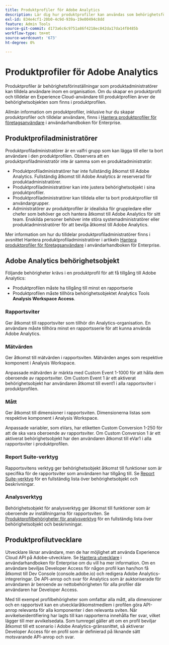 ```yaml
---
title: Produktprofiler för Adobe Analytics
description: Lär dig hur produktprofiler kan användas som behörighetsförinställningar som produktadministratörer kan tilldela användare inom en organisation.
exl-id: 834e4cf1-20b0-4c9d-939a-19e00494c8dd
feature: Admin Tools
source-git-commit: d173a6c6c9751a86f4218ec842da17da14f8485b
workflow-type: tm+mt
source-wordcount: '673'
ht-degree: 0%

---
```


# Produktprofiler för Adobe Analytics

Produktprofiler är behörighetsförinställningar som produktadministratörer kan tilldela användare inom en organisation. Om du skapar en produktprofil och tilldelar en Experience Cloud-användare till produktprofilen ärver de behörighetsobjekten som finns i produktprofilen.

Allmän information om produktprofiler, inklusive hur du skapar produktprofiler och tilldelar användare, finns i [Hantera produktprofiler för företagsanvändare](https://helpx.adobe.com/enterprise/using/manage-product-profiles.html) i användarhandboken för Enterprise.

## Produktprofiladministratörer

Produktprofiladministratörer är en valfri grupp som kan lägga till eller ta bort användare i den produktprofilen. Observera att en produktprofiladministratör inte är samma som en produktadministratör:

* Produktprofiladministratörer har inte fullständig åtkomst till Adobe Analytics. Fullständig åtkomst till Adobe Analytics är reserverad för produktadministratörer.
* Produktprofiladministratörer kan inte justera behörighetsobjekt i sina produktprofiler.
* Produktprofiladministratörer kan tilldela eller ta bort produktprofiler till användargrupper.
* Administratörer av produktprofiler är idealiska för gruppledare eller chefer som behöver ge och hantera åtkomst till Adobe Analytics för sitt team. Enskilda personer behöver inte störa systemadministratörer eller produktadministratörer för att bevilja åtkomst till Adobe Analytics.

Mer information om hur du tilldelar produktprofiladministratörer finns i avsnittet Hantera produktprofiladministratörer i artikeln [Hantera produktprofiler för företagsanvändare](https://helpx.adobe.com/enterprise/using/manage-product-profiles.html) i användarhandboken för Enterprise.

## Adobe Analytics behörighetsobjekt

Följande behörigheter krävs i en produktprofil för att få tillgång till Adobe Analytics:

* Produktprofilen måste ha tillgång till minst en rapportserie
* Produktprofilen måste tillhöra behörighetsobjektet Analytics Tools **Analysis Workspace Access**.

### Rapportsviter

Ger åtkomst till rapportsviter som tillhör din Analytics-organisation. En användare måste tillhöra minst en rapportsserie för att kunna använda Adobe Analytics.

### Mätvärden

Ger åtkomst till mätvärden i rapportsviten. Mätvärden anges som respektive komponent i Analysis Workspace.

Anpassade mätvärden är märkta med Custom Event 1-1000 för att hålla dem oberoende av rapportsviter. Om Custom Event 1 är ett aktiverat behörighetsobjekt har användaren åtkomst till event1 i alla rapportsviter i produktprofilen.

### Mått

Ger åtkomst till dimensioner i rapportsviten. Dimensionerna listas som respektive komponent i Analysis Workspace.

Anpassade variabler, som eVars, har etiketten Custom Conversion 1-250 för att de ska vara oberoende av rapportsviter. Om Custom Conversion 1 är ett aktiverat behörighetsobjekt har den användaren åtkomst till eVar1 i alla rapportsviter i produktprofilen.

### Report Suite-verktyg

Rapportsvitens verktyg ger behörighetsobjekt åtkomst till funktioner som är specifika för de rapportsviter som användaren har tillgång till. Se [Report Suite-verktyg](report-suite-tools.md) för en fullständig lista över behörighetsobjekt och beskrivningar.

### Analysverktyg

Behörighetsobjekt för analysverktyg ger åtkomst till funktioner som är oberoende av inställningarna för rapportsviten. Se [Produktprofilbehörigheter för analysverktyg](analytics-tools.md) för en fullständig lista över behörighetsobjekt och beskrivningar.

## Produktprofilutvecklare

Utvecklare liknar användare, men de har möjlighet att använda Experience Cloud API på Adobe-utvecklare. Se [Hantera utvecklare](https://helpx.adobe.com/se/enterprise/using/manage-developers.html) i användarhandboken för Enterprise om du vill ha mer information. Om en användare beviljas Developer Access för någon profil kan han/hon få åtkomst till Dev Console (console.adobe.io) och redigera Adobe Analytics-integreringar. De API-anrop och svar för Analytics som är auktoriserade för användaren är beroende av nettobehörigheten för alla profiler där användaren har Developer Access.

Med till exempel profilbehörigheter som omfattar alla mått, alla dimensioner och en rapportsvit kan en utvecklaråtkomstmedlem i profilen göra API-anrop relevanta för alla komponenter i den relevanta sviten. När avvikelseidentifiering har lagts till kan rapporterna innehålla fler svar, vilket lägger till mer avvikelsedata. Som tumregel gäller att om en profil beviljar åtkomst till ett scenario i Adobe Analytics-gränssnittet, så aktiverar Developer Access för en profil som är definierad på liknande sätt motsvarande API-anrop och svar.
